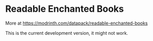 # Readable Enchanted Books
More at https://modrinth.com/datapack/readable-enchanted-books

This is the current development version, it might not work.
